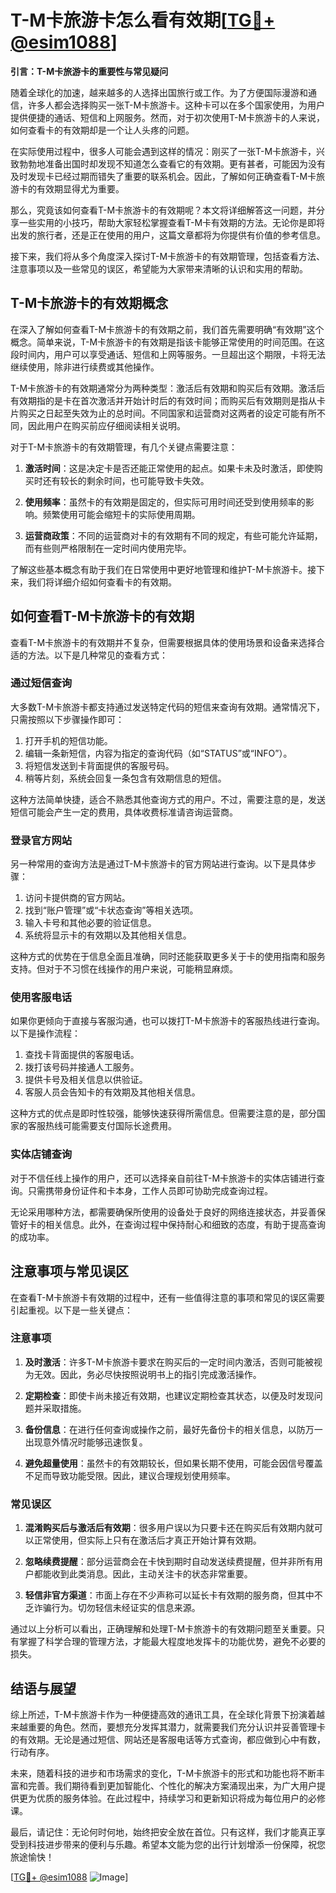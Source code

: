 # T-M卡旅游卡怎么看有效期[[TG💪+ @esim1088](https://t.me/s/esim1088)]

**引言：T-M卡旅游卡的重要性与常见疑问**

随着全球化的加速，越来越多的人选择出国旅行或工作。为了方便国际漫游和通信，许多人都会选择购买一张T-M卡旅游卡。这种卡可以在多个国家使用，为用户提供便捷的通话、短信和上网服务。然而，对于初次使用T-M卡旅游卡的人来说，如何查看卡的有效期却是一个让人头疼的问题。

在实际使用过程中，很多人可能会遇到这样的情况：刚买了一张T-M卡旅游卡，兴致勃勃地准备出国时却发现不知道怎么查看它的有效期。更有甚者，可能因为没有及时发现卡已经过期而错失了重要的联系机会。因此，了解如何正确查看T-M卡旅游卡的有效期显得尤为重要。

那么，究竟该如何查看T-M卡旅游卡的有效期呢？本文将详细解答这一问题，并分享一些实用的小技巧，帮助大家轻松掌握查看T-M卡有效期的方法。无论你是即将出发的旅行者，还是正在使用的用户，这篇文章都将为你提供有价值的参考信息。

接下来，我们将从多个角度深入探讨T-M卡旅游卡的有效期管理，包括查看方法、注意事项以及一些常见的误区，希望能为大家带来清晰的认识和实用的帮助。

## T-M卡旅游卡的有效期概念

在深入了解如何查看T-M卡旅游卡的有效期之前，我们首先需要明确“有效期”这个概念。简单来说，T-M卡旅游卡的有效期是指该卡能够正常使用的时间范围。在这段时间内，用户可以享受通话、短信和上网等服务。一旦超出这个期限，卡将无法继续使用，除非进行续费或其他操作。

T-M卡旅游卡的有效期通常分为两种类型：激活后有效期和购买后有效期。激活后有效期指的是卡在首次激活并开始计时后的有效时间；而购买后有效期则是指从卡片购买之日起至失效为止的总时间。不同国家和运营商对这两者的设定可能有所不同，因此用户在购买前应仔细阅读相关说明。

对于T-M卡旅游卡的有效期管理，有几个关键点需要注意：

1. **激活时间**：这是决定卡是否还能正常使用的起点。如果卡未及时激活，即使购买时还有较长的剩余时间，也可能导致卡失效。
   
2. **使用频率**：虽然卡的有效期是固定的，但实际可用时间还受到使用频率的影响。频繁使用可能会缩短卡的实际使用周期。

3. **运营商政策**：不同的运营商对卡的有效期有不同的规定，有些可能允许延期，而有些则严格限制在一定时间内使用完毕。

了解这些基本概念有助于我们在日常使用中更好地管理和维护T-M卡旅游卡。接下来，我们将详细介绍如何查看卡的有效期。

## 如何查看T-M卡旅游卡的有效期

查看T-M卡旅游卡的有效期并不复杂，但需要根据具体的使用场景和设备来选择合适的方法。以下是几种常见的查看方式：

### 通过短信查询

大多数T-M卡旅游卡都支持通过发送特定代码的短信来查询有效期。通常情况下，只需按照以下步骤操作即可：

1. 打开手机的短信功能。
2. 编辑一条新短信，内容为指定的查询代码（如“STATUS”或“INFO”）。
3. 将短信发送到卡背面提供的客服号码。
4. 稍等片刻，系统会回复一条包含有效期信息的短信。

这种方法简单快捷，适合不熟悉其他查询方式的用户。不过，需要注意的是，发送短信可能会产生一定的费用，具体收费标准请咨询运营商。

### 登录官方网站

另一种常用的查询方法是通过T-M卡旅游卡的官方网站进行查询。以下是具体步骤：

1. 访问卡提供商的官方网站。
2. 找到“账户管理”或“卡状态查询”等相关选项。
3. 输入卡号和其他必要的验证信息。
4. 系统将显示卡的有效期以及其他相关信息。

这种方式的优势在于信息全面且准确，同时还能获取更多关于卡的使用指南和服务支持。但对于不习惯在线操作的用户来说，可能稍显麻烦。

### 使用客服电话

如果你更倾向于直接与客服沟通，也可以拨打T-M卡旅游卡的客服热线进行查询。以下是操作流程：

1. 查找卡背面提供的客服电话。
2. 拨打该号码并接通人工服务。
3. 提供卡号及相关信息以供验证。
4. 客服人员会告知卡的有效期及其他相关信息。

这种方式的优点是即时性较强，能够快速获得所需信息。但需要注意的是，部分国家的客服热线可能需要支付国际长途费用。

### 实体店铺查询

对于不信任线上操作的用户，还可以选择亲自前往T-M卡旅游卡的实体店铺进行查询。只需携带身份证件和卡本身，工作人员即可协助完成查询过程。

无论采用哪种方法，都需要确保所使用的设备处于良好的网络连接状态，并妥善保管好卡的相关信息。此外，在查询过程中保持耐心和细致的态度，有助于提高查询的成功率。

## 注意事项与常见误区

在查看T-M卡旅游卡有效期的过程中，还有一些值得注意的事项和常见的误区需要引起重视。以下是一些关键点：

### 注意事项

1. **及时激活**：许多T-M卡旅游卡要求在购买后的一定时间内激活，否则可能被视为无效。因此，务必尽快按照说明书上的指引完成激活操作。
   
2. **定期检查**：即使卡尚未接近有效期，也建议定期检查其状态，以便及时发现问题并采取措施。

3. **备份信息**：在进行任何查询或操作之前，最好先备份卡的相关信息，以防万一出现意外情况时能够迅速恢复。

4. **避免超量使用**：虽然卡的有效期较长，但如果长期不使用，可能会因信号覆盖不足而导致功能受限。因此，建议合理规划使用频率。

### 常见误区

1. **混淆购买后与激活后有效期**：很多用户误以为只要卡还在购买后有效期内就可以正常使用，但实际上只有在激活后才真正开始计算有效期。

2. **忽略续费提醒**：部分运营商会在卡快到期时自动发送续费提醒，但并非所有用户都能收到此类消息。因此，主动关注卡的状态非常重要。

3. **轻信非官方渠道**：市面上存在不少声称可以延长卡有效期的服务商，但其中不乏诈骗行为。切勿轻信未经证实的信息来源。

通过以上分析可以看出，正确理解和处理T-M卡旅游卡的有效期问题至关重要。只有掌握了科学合理的管理方法，才能最大程度地发挥卡的功能优势，避免不必要的损失。

## 结语与展望

综上所述，T-M卡旅游卡作为一种便捷高效的通讯工具，在全球化背景下扮演着越来越重要的角色。然而，要想充分发挥其潜力，就需要我们充分认识并妥善管理卡的有效期。无论是通过短信、网站还是客服电话等方式查询，都应做到心中有数，行动有序。

未来，随着科技的进步和市场需求的变化，T-M卡旅游卡的形式和功能也将不断丰富和完善。我们期待看到更加智能化、个性化的解决方案涌现出来，为广大用户提供更为优质的服务体验。在此过程中，持续学习和更新知识将成为每位用户的必修课。

最后，请记住：无论何时何地，始终把安全放在首位。只有这样，我们才能真正享受到科技进步带来的便利与乐趣。希望本文能为您的出行计划增添一份保障，祝您旅途愉快！

[[TG💪+ @esim1088](https://t.me/s/esim1088) ![Image](https://i.postimg.cc/4NQfJmqS/Snipaste-2025-05-13-00-14-12.png)]
